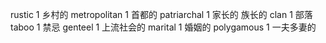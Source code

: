 rustic 1 乡村的
metropolitan 1 首都的
patriarchal 1 家长的 族长的
clan 1 部落
taboo 1 禁忌
genteel 1 上流社会的
marital 1 婚姻的
polygamous 1 一夫多妻的

